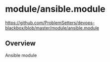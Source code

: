 # module/ansible.module

https://github.com/ProblemSetters/devops-blackbox/blob/master/module/ansible.module

## Overview

Ansible module


